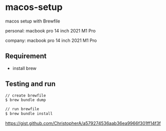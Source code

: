 # macos-setup

macos setup with Brewfile

personal: macbook pro 14 inch 2021 M1 Pro

company: macbook pro 14 inch 2021 M1 Pro

## Requirement

- install brew

## Testing and run

```zsh
// create brewfile
$ brew bundle dump

// run brewfile
$ brew bundle install
```

<https://gist.github.com/ChristopherA/a579274536aab36ea9966f301ff14f3f>

